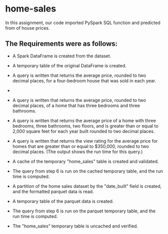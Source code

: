 # home-sales

In this assignment, our code imported PySpark SQL function and predicted from of house prices. 

## The Requirements were as follows: 
- A Spark DataFrame is created from the dataset.

- A temporary table of the original DataFrame is created. 

- A query is written that returns the average price, rounded to two decimal places, for a four-bedroom house that was sold in each year.
- 
- A query is written that returns the average price, rounded to two decimal places, of a home that has three bedrooms and three bathrooms. 

- A query is written that returns the average price of a home with three bedrooms, three bathrooms, two floors, and is greater than or equal to 2,000 square feet for each year built rounded to two decimal places.

- A query is written that returns the view rating for the average price for homes that are greater than or equal to $350,000, rounded to two decimal places. (The output shows the run time for this query.) 

- A cache of the temporary "home_sales" table is created and validated.

- The query from step 6 is run on the cached temporary table, and the run time is computed.

- A partition of the home sales dataset by the "date_built" field is created, and the formatted parquet data is read. 

- A temporary table of the parquet data is created. 

- The query from step 6 is run on the parquet temporary table, and the run time is computed. 

- The "home_sales" temporary table is uncached and verified.
